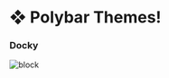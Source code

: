 # **❖ Polybar Themes!**
  ### Docky
![block](https://user-images.githubusercontent.com/93292023/150442459-a488052b-c6ff-49bd-8516-ad50031bae86.png)
